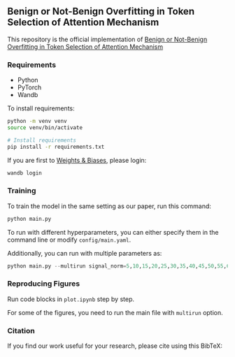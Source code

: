 ## Benign or Not-Benign Overfitting in Token Selection of Attention Mechanism
This repository is the official implementation of [Benign or Not-Benign Overfitting in Token Selection of Attention Mechanism]()

### Requirements
- Python
- PyTorch
- Wandb

To install requirements:
```bash
python -m venv venv
source venv/bin/activate

# Install requirements
pip install -r requirements.txt
```

If you are first to [Weights & Biases](https://wandb.ai/site), please login:
```bash
wandb login
```

### Training
To train the model in the same setting as our paper, run this command:
```python
python main.py
```

To run with different hyperparameters, you can either specify them in the command line or modify `config/main.yaml`.

Additionally, you can run with multiple parameters as:
```python
python main.py --multirun signal_norm=5,10,15,20,25,30,35,40,45,50,55,60,65,70,75,80,85,90,95,100
```

### Reproducing Figures
Run code blocks in `plot.ipynb` step by step.

For some of the figures, you need to run the main file with `multirun` option.

### Citation
If you find our work useful for your research, please cite using this BibTeX:
```BibTeX
```
